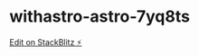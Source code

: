 # withastro-astro-7yq8ts

[Edit on StackBlitz ⚡️](https://stackblitz.com/edit/withastro-astro-7yq8ts)